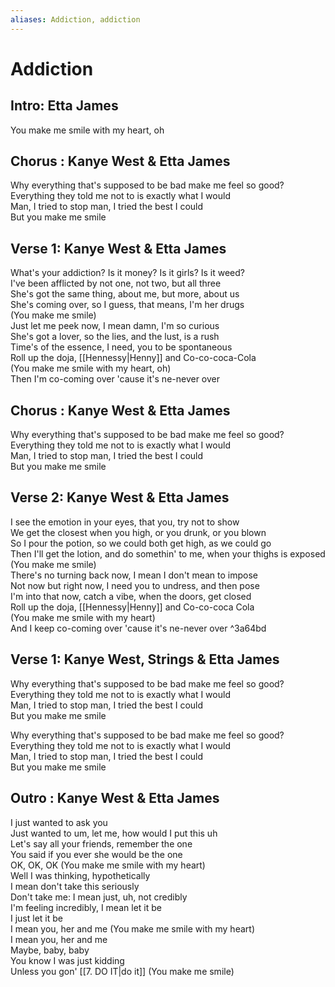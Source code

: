 ```yaml
---
aliases: Addiction, addiction
---
```


# Addiction

## Intro: Etta James

You make me smile with my heart, oh  

## Chorus : Kanye West & Etta James

Why everything that's supposed to be bad make me feel so good?  
Everything they told me not to is exactly what I would  
Man, I tried to stop man, I tried the best I could  
But you make me smile  

## Verse 1: Kanye West & Etta James

What's your addiction? Is it money? Is it girls? Is it weed?  
I've been afflicted by not one, not two, but all three  
She's got the same thing, about me, but more, about us  
She's coming over, so I guess, that means, I'm her drugs  
(You make me smile)  
Just let me peek now, I mean damn, I'm so curious  
She's got a lover, so the lies, and the lust, is a rush  
Time's of the essence, I need, you to be spontaneous  
Roll up the doja, [[Hennessy|Henny]] and Co-co-coca-Cola  
(You make me smile with my heart, oh)  
Then I'm co-coming over 'cause it's ne-never over  

## Chorus : Kanye West & Etta James

Why everything that's supposed to be bad make me feel so good?  
Everything they told me not to is exactly what I would  
Man, I tried to stop man, I tried the best I could  
But you make me smile  

## Verse 2: Kanye West & Etta James

I see the emotion in your eyes, that you, try not to show  
We get the closest when you high, or you drunk, or you blown  
So I pour the potion, so we could both get high, as we could go  
Then I'll get the lotion, and do somethin' to me, when your thighs is exposed (You make me smile)  
There's no turning back now, I mean I don't mean to impose  
Not now but right now, I need you to undress, and then pose  
I'm into that now, catch a vibe, when the doors, get closed  
Roll up the doja, [[Hennessy|Henny]] and Co-co-coca Cola  
(You make me smile with my heart)  
And I keep co-coming over 'cause it's ne-never over ^3a64bd

## Verse 1: Kanye West, Strings & Etta James

Why everything that's supposed to be bad make me feel so good?  
Everything they told me not to is exactly what I would  
Man, I tried to stop man, I tried the best I could  
But you make me smile  

Why everything that's supposed to be bad make me feel so good?  
Everything they told me not to is exactly what I would  
Man, I tried to stop man, I tried the best I could  
But you make me smile  

## Outro : Kanye West & Etta James

I just wanted to ask you  
Just wanted to um, let me, how would I put this uh  
Let's say all your friends, remember the one  
You said if you ever she would be the one  
OK, OK, OK (You make me smile with my heart)  
Well I was thinking, hypothetically  
I mean don't take this seriously  
Don't take me: I mean just, uh, not credibly  
I'm feeling incredibly, I mean let it be  
I just let it be  
I mean you, her and me (You make me smile with my heart)  
I mean you, her and me  
Maybe, baby, baby  
You know I was just kidding  
Unless you gon' [[7. DO IT|do it]] (You make me smile)
